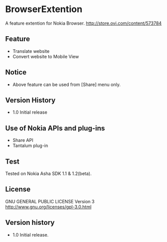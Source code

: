 BrowserExtention 
================

A feature extention for Nokia Browser.
http://store.ovi.com/content/573784

Feature 
--------- 
* Translate website 
* Convert website to Mobile View

Notice 
-------- 
* Above feature can be used from [Share] menu only.

Version History 
------------------ 
* 1.0 Initial release


Use of Nokia APIs and plug-ins
--------------------
* Share API
* Tantalum plug-in

Test
-------
Tested on Nokia Asha SDK 1.1 & 1.2(beta).

License
----------
GNU GENERAL PUBLIC LICENSE Version 3
http://www.gnu.org/licenses/gpl-3.0.html

Version history
------------------
* 1.0 Initial release.
